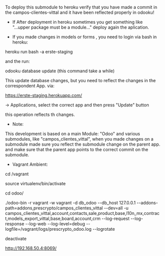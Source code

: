 To deploy this submodule to heroku verify that you have made a commit in the campos-clientes-vittal and it have been reflected properly in odooku!

* If After deployment in heroku sometimes you get something like  "...upper package must be a module..." deploy again the aplication.

* If you made changes in models or forms , you need to login via bash in heroku:

heroku run bash -a erste-staging

and the run:

odooku database update (this command take a while)

This update database changes, but you need to reflect the changes
in the correspondent App. via:

https://erste-staging.herokuapp.com/

-> Applications, select the correct app and then press "Update" button

this operation reflects th changes.

* Note: 

This development is based on a main Module: "Odoo" and various submodules, like "campos_clientes_vittal", when you made changes on a submodule made sure you reflect the submodule change on the parent app.
and make sure that the parent app points to the correct commit on the submodule.


* Vagrant Ambient:

cd /vagrant

source virtualenv/bin/activate

cd odoo/

./odoo-bin -r vagrant -w vagrant -d db_odoo --db_host 127.0.0.1 --addons-path=addons,prescrypto/campos_clientes_vittal --dev=all -u campos_clientes_vittal,account,contacts,sale,product,base,l10n_mx,contract,models_export_vittal,base,board,account,crm --log-request --log-response --log-web --log-level=debug --logfile=/vagrant/logs/prescrypto_odoo.log --logrotate


deactivate

http://192.168.50.4:8069/